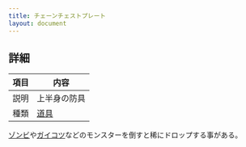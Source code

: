 ```yaml
---
title: チェーンチェストプレート
layout: document
---
```

## 詳細

|項目|内容|
|---|---|
|説明|上半身の防具|
|種類|[道具](道具)|

[ゾンビ](ゾンビ)や[ガイコツ](ガイコツ)などのモンスターを倒すと稀にドロップする事がある。
